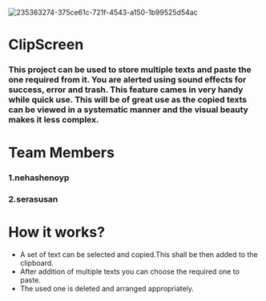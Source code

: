 ![235363274-375ce61c-721f-4543-a150-1b99525d54ac](https://user-images.githubusercontent.com/108021864/236692962-3dd0b85f-2c94-4846-bec9-04c21c24aca5.png)

# ClipScreen
### This project can be used to store multiple texts and paste the one required from it. You are alerted using sound effects for success, error and trash. This feature cames in very handy while quick use. This will be of great use as the copied texts can be viewed in a systematic manner and the visual beauty makes it less complex.
# Team Members
### 1.nehashenoyp
### 2.serasusan
# How it works?
* A set of text can be selected and copied.This shall be then added to the clipboard.
* After addition of multiple texts you can choose the required one to paste.
* The used one is deleted and arranged appropriately.

